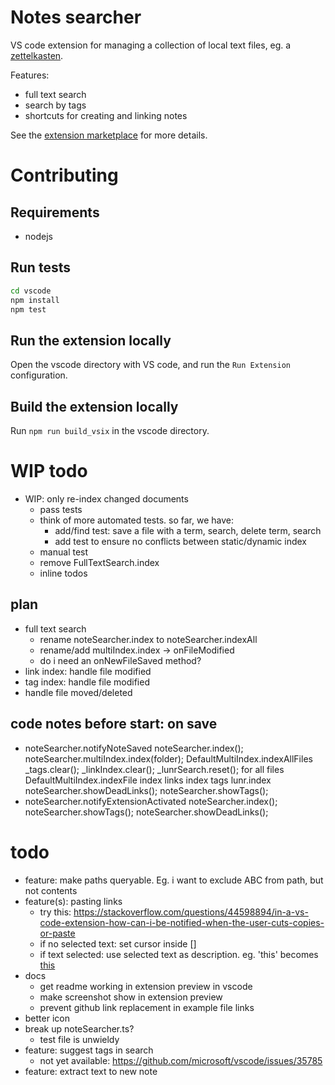 # Notes searcher

VS code extension for managing a collection of local text files, eg. a
[zettelkasten](https://zettelkasten.de/posts/overview/).

Features:
- full text search
- search by tags
- shortcuts for creating and linking notes

See the [extension marketplace](https://marketplace.visualstudio.com/items?itemName=uozuaho.note-searcher) for more details.


# Contributing

## Requirements

- nodejs


## Run tests

```sh
cd vscode
npm install
npm test
```


## Run the extension locally

Open the vscode directory with VS code, and run the `Run Extension`
configuration.


## Build the extension locally

Run `npm run build_vsix` in the vscode directory.


# WIP todo
- WIP: only re-index changed documents
    - pass tests
    - think of more automated tests. so far, we have:
        - add/find test: save a file with a term, search, delete term, search
        - add test to ensure no conflicts between static/dynamic index
    - manual test
    - remove FullTextSearch.index
    - inline todos
## plan
- full text search
    - rename noteSearcher.index to noteSearcher.indexAll
    - rename/add multiIndex.index -> onFileModified
    - do i need an onNewFileSaved method?
- link index: handle file modified
- tag index: handle file modified
- handle file moved/deleted
## code notes before start: on save
- noteSearcher.notifyNoteSaved
    noteSearcher.index();
        noteSearcher.multiIndex.index(folder);
            DefaultMultiIndex.indexAllFiles
                _tags.clear();
                _linkIndex.clear();
                _lunrSearch.reset();
                for all files
                    DefaultMultiIndex.indexFile
                        index links
                        index tags
                        lunr.index
    noteSearcher.showDeadLinks();
    noteSearcher.showTags();
- noteSearcher.notifyExtensionActivated
    noteSearcher.index();
    noteSearcher.showTags();
    noteSearcher.showDeadLinks();
# todo
- feature: make paths queryable. Eg. i want to exclude ABC from path, but not contents
- feature(s): pasting links
    - try this: https://stackoverflow.com/questions/44598894/in-a-vs-code-extension-how-can-i-be-notified-when-the-user-cuts-copies-or-paste
    - if no selected text: set cursor inside []
    - if text selected: use selected text as description. eg. 'this' becomes [this]()
- docs
    - get readme working in extension preview in vscode
    - make screenshot show in extension preview
    - prevent github link replacement in example file links
- better icon
- break up noteSearcher.ts?
    - test file is unwieldy
- feature: suggest tags in search
    - not yet available: https://github.com/microsoft/vscode/issues/35785
- feature: extract text to new note
